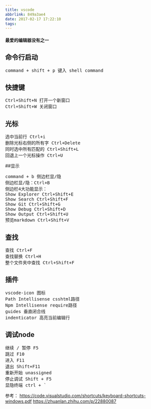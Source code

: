 ```yaml
---
title: vscode
abbrlink: 849a3ae4
date: 2017-02-17 17:22:10
tags:
---
```


#### 最爱的编辑器没有之一

## 命令行启动
<pre>
command + shift + p 键入 shell command
</pre>

## 快捷键
<pre>
Ctrl+Shift+N 打开一个新窗口
Ctrl+Shift+W 关闭窗口
</pre>

## 光标
<pre>
选中当前行 Ctrl+i
删除光标右侧的所有字 Ctrl+Delete
同时选中所有匹配的 Ctrl+Shift+L
回退上一个光标操作 Ctrl+U
</pre>

##显示
<pre>
command + b 侧边栏显/隐
侧边栏显/隐：Ctrl+B
侧边栏4大功能显示：
Show Explorer Ctrl+Shift+E
Show Search Ctrl+Shift+F
Show Git Ctrl+Shift+G
Show Debug Ctrl+Shift+D
Show Output Ctrl+Shift+U
预览markdown Ctrl+Shift+V
</pre>


## 查找
<pre>
查找 Ctrl+F
查找替换 Ctrl+H
整个文件夹中查找 Ctrl+Shift+F
</pre>


## 插件
<pre>
vscode-icon 图标
Path Intellisense csshtml路径
Npm Intellisense require路径
guides 垂直闭合线
indenticator 高亮当前编辑行
</pre>


## 调试node
<pre>
继续 / 暂停 F5
跳过 F10
进入 F11
退出 Shift+F11
重新开始 unassigned
停止调试 Shift + F5
显隐终端 ctrl + `
</pre>

参考：
https://code.visualstudio.com/shortcuts/keyboard-shortcuts-windows.pdf
https://zhuanlan.zhihu.com/p/22880087


